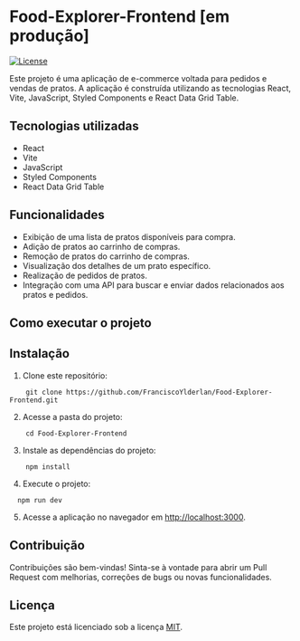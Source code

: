 # Food-Explorer-Frontend [em produção]

[![License](https://img.shields.io/badge/License-MIT-blue.svg)](https://opensource.org/licenses/MIT)

Este projeto é uma aplicação de e-commerce voltada para pedidos e vendas de pratos. A aplicação é construída utilizando as tecnologias React, Vite, JavaScript, Styled Components e React Data Grid Table.

## Tecnologias utilizadas

- React
- Vite
- JavaScript
- Styled Components
- React Data Grid Table

## Funcionalidades

- Exibição de uma lista de pratos disponíveis para compra.
- Adição de pratos ao carrinho de compras.
- Remoção de pratos do carrinho de compras.
- Visualização dos detalhes de um prato específico.
- Realização de pedidos de pratos.
- Integração com uma API para buscar e enviar dados relacionados aos pratos e pedidos.

## Como executar o projeto


## Instalação

1. Clone este repositório:

```npm
    git clone https://github.com/FranciscoYlderlan/Food-Explorer-Frontend.git
```
2. Acesse a pasta do projeto:

```npm
    cd Food-Explorer-Frontend
```
3. Instale as dependências do projeto:

```npm
    npm install
```

4. Execute o projeto:

```npm
  npm run dev
```
5. Acesse a aplicação no navegador em [http://localhost:3000](http://localhost:3000).

## Contribuição

Contribuições são bem-vindas! Sinta-se à vontade para abrir um Pull Request com melhorias, correções de bugs ou novas funcionalidades.

## Licença

Este projeto está licenciado sob a licença [MIT](https://opensource.org/licenses/MIT).



